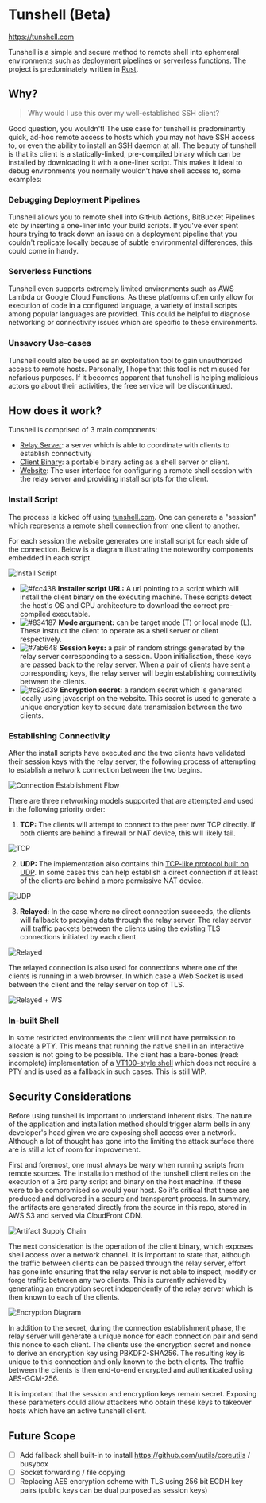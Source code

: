# Tunshell (Beta)

https://tunshell.com

Tunshell is a simple and secure method to remote shell into ephemeral environments such as deployment pipelines or serverless functions.
The project is predominately written in [Rust](https://www.rust-lang.org/).

## Why?

> Why would I use this over my well-established SSH client?

Good question, you wouldn't! The use case for tunshell is predominantly quick, ad-hoc remote access to hosts which you may not have SSH access to, or even the ability to install an SSH daemon at all. The beauty of tunshell is that its client is a statically-linked, pre-compiled binary which can be installed by downloading it with a one-liner script. This makes it ideal to debug environments you normally wouldn't have shell access to, some examples:

### Debugging Deployment Pipelines

Tunshell allows you to remote shell into GitHub Actions, BitBucket Pipelines etc by inserting a one-liner into your build scripts. If you've ever spent hours trying to track down an issue on a deployment pipeline that you couldn't replicate locally because of subtle environmental differences, this could come in handy.

### Serverless Functions

Tunshell even supports extremely limited environments such as AWS Lambda or Google Cloud Functions. As these platforms often only allow for execution of code in a configured language, a variety of install scripts among popular languages are provided. This could be helpful to diagnose networking or connectivity issues which are specific to these environments.

### Unsavory Use-cases

Tunshell could also be used as an exploitation tool to gain unauthorized access to remote hosts. Personally, I hope that this tool is not misused for nefarious purposes. If it becomes apparent that tunshell is helping malicious actors go about their activities, the free service will be discontinued.

## How does it work?

Tunshell is comprised of 3 main components:

- [Relay Server](./tunshell-server): a server which is able to coordinate with clients to establish connectivity
- [Client Binary](./tunshell-client): a portable binary acting as a shell server or client.
- [Website](./website): The user interface for configuring a remote shell session with the relay server and providing install scripts for the client.

### Install Script

The process is kicked off using [tunshell.com](https://tunshell.com). 
One can generate a "session" which represents a remote shell connection from one client to another.

For each session the website generates one install script for each side of the connection.
Below is a diagram illustrating the noteworthy components embedded in each script.

![Install Script](https://app.lucidchart.com/publicSegments/view/8ad48e9c-299b-4d55-8c95-2d1aa07475c6/image.png)

- ![#fcc438](https://via.placeholder.com/15/fcc438/000000?text=+) **Installer script URL:** A url pointing to a script which will install the client binary on the executing machine. These scripts detect the host's OS and CPU architecture to download the correct pre-compiled executable.
- ![#834187](https://via.placeholder.com/15/834187/000000?text=+) **Mode argument:** can be target mode (T) or local mode (L). These instruct the client to operate as a shell server or client respectively.
- ![#7ab648](https://via.placeholder.com/15/7ab648/000000?text=+) **Session keys:** a pair of random strings generated by the relay server corresponding to a session. Upon initialisation, these keys are passed back to the relay server. When a pair of clients have sent a corresponding keys, the relay server will begin establishing connectivity between the clients.
- ![#c92d39](https://via.placeholder.com/15/c92d39/000000?text=+) **Encryption secret:** a random secret which is generated locally using javascript on the website. This secret is used to generate a unique encryption key to secure data transmission between the two clients.

### Establishing Connectivity

After the install scripts have executed and the two clients have validated their session keys with the relay server, the following process of attempting to establish a network connection between the two begins.

![Connection Establishment Flow](https://app.lucidchart.com/publicSegments/view/e14f955d-1622-4d34-ba02-3616a1b5b788/image.png)

There are three networking models supported that are attempted and used in the following priority order:

1. **TCP:** The clients will attempt to connect to the peer over TCP directly. If both clients are behind a firewall or NAT device, this will likely fail.

![TCP](https://app.lucidchart.com/publicSegments/view/26e86773-55e4-4927-8487-525fde329006/image.png?)

2. **UDP:** The implementation also contains thin [TCP-like protocol built on UDP](./tunshell-client/src/p2p/udp). In some cases this can help establish a direct connection if at least of the clients are behind a more permissive NAT device.

![UDP](https://app.lucidchart.com/publicSegments/view/bd4afe42-a282-45d5-8a67-378ae31ad219/image.png?)

3. **Relayed:** In the case where no direct connection succeeds, the clients will fallback to proxying data through the relay server. The relay server will traffic packets between the clients using the existing TLS connections initiated by each client.

![Relayed](https://app.lucidchart.com/publicSegments/view/055838d6-6aeb-4a8c-8196-3eadf4653f53/image.png?)

The relayed connection is also used for connections where one of the clients is running in a web browser. In which case a Web Socket is used between the client and the relay server on top of TLS.

![Relayed + WS](https://app.lucidchart.com/publicSegments/view/d8f71cde-9585-4811-9fd2-21a81dda061a/image.png?)

### In-built Shell

In some restricted environments the client will not have permission to allocate a PTY. This means that running the native shell in an interactive session is not going to be possible. The client has a bare-bones (read: incomplete) implementation of a [VT100-style shell](./tunshell-client/src/shell/server/fallback/) which does not require a PTY and is used as a fallback in such cases. This is still WIP.

## Security Considerations

Before using tunshell is important to understand inherent risks.
The nature of the application and installation method should trigger alarm bells in any developer's head given we are
exposing shell access over a network.
Although a lot of thought has gone into the limiting the attack surface there are is still a lot of room for improvement.

First and foremost, one must always be wary when running scripts from remote sources.
The installation method of the tunshell client relies on the execution of a 3rd party script and binary on the host machine.
If these were to be compromised so would your host. So it's critical that these are produced and delivered in a secure and transparent process.
In summary, the artifacts are generated directly from the source in this repo, stored in AWS S3 and served via CloudFront CDN.

![Artifact Supply Chain](https://app.lucidchart.com/publicSegments/view/fc6f92fa-1b4b-4800-8a2c-2e1c5f72a8ba/image.png)

The next consideration is the operation of the client binary, which exposes shell access over a network channel. It is important to state that, although the traffic between clients can be passed through the relay server, effort has gone into ensuring that the relay server is not able to inspect, modify or forge traffic between any two clients. This is currently achieved by generating an encryption secret independently of the relay server which is then known to each of the clients.

![Encryption Diagram](https://app.lucidchart.com/publicSegments/view/1a812bff-1780-464e-ba01-ac2913121c77/image.png)

In addition to the secret, during the connection establishment phase, the relay server will generate a unique nonce for each connection pair and send this nonce to each client. The clients use the encryption secret and nonce to derive an encryption key using PBKDF2-SHA256. The resulting key is unique to this connection and only known to the both clients. The traffic between the clients is then end-to-end encrypted and authenticated using AES-GCM-256.

It is important that the session and encryption keys remain secret. Exposing these parameters could allow attackers who obtain these keys to takeover hosts which have an active tunshell client.

## Future Scope

- [ ] Add fallback shell built-in to install https://github.com/uutils/coreutils / busybox
- [ ] Socket forwarding / file copying
- [ ] Replacing AES encryption scheme with TLS using 256 bit ECDH key pairs (public keys can be dual purposed as session keys)
